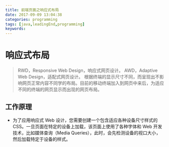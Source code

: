 ```yaml
---
title: 前端页面之响应式布局
date: 2017-09-09 13:04:38
categories: programming
tags: [java,leadingEnd,programming]
keywords:
---
```


# 响应式布局

> RWD，Responsive Web Design，响应式网页设计。
> AWD，Adaptive Web Design，适配式网页设计。
> 根据终端的显示尺寸不同，而呈现出不影响网页正常内容不同学的布局。目前的移动终端加入到网页中来后，为适应不同的终端的网页显示而出现的网页布局。

<!--more-->

## 工作原理

- 为了应用响应式 Web 设计，您需要创建一个包含适应各种设备尺寸样式的 CSS。一旦页面在特定的设备上加载，该页面上使用了各种字体和 Web 开发技术，比如媒体查询（Media Queries），此时，会先检测设备的视口大小，然后加载特定于设备的样式。
